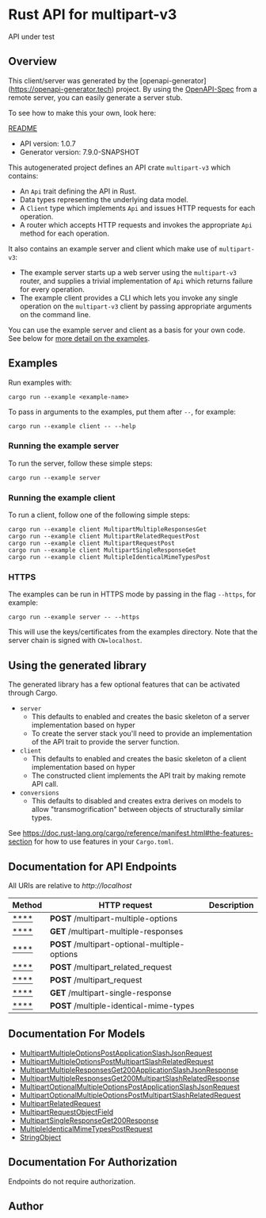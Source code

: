 # Rust API for multipart-v3

API under test

## Overview

This client/server was generated by the [openapi-generator]
(https://openapi-generator.tech) project.  By using the
[OpenAPI-Spec](https://github.com/OAI/OpenAPI-Specification) from a remote
server, you can easily generate a server stub.

To see how to make this your own, look here:

[README]((https://openapi-generator.tech))

- API version: 1.0.7
- Generator version: 7.9.0-SNAPSHOT



This autogenerated project defines an API crate `multipart-v3` which contains:
* An `Api` trait defining the API in Rust.
* Data types representing the underlying data model.
* A `Client` type which implements `Api` and issues HTTP requests for each operation.
* A router which accepts HTTP requests and invokes the appropriate `Api` method for each operation.

It also contains an example server and client which make use of `multipart-v3`:

* The example server starts up a web server using the `multipart-v3`
    router, and supplies a trivial implementation of `Api` which returns failure
    for every operation.
* The example client provides a CLI which lets you invoke
    any single operation on the `multipart-v3` client by passing appropriate
    arguments on the command line.

You can use the example server and client as a basis for your own code.
See below for [more detail on the examples](#using-the-generated-library).

## Examples

Run examples with:

```
cargo run --example <example-name>
```

To pass in arguments to the examples, put them after `--`, for example:

```
cargo run --example client -- --help
```

### Running the example server
To run the server, follow these simple steps:

```
cargo run --example server
```

### Running the example client
To run a client, follow one of the following simple steps:

```
cargo run --example client MultipartMultipleResponsesGet
cargo run --example client MultipartRelatedRequestPost
cargo run --example client MultipartRequestPost
cargo run --example client MultipartSingleResponseGet
cargo run --example client MultipleIdenticalMimeTypesPost
```

### HTTPS
The examples can be run in HTTPS mode by passing in the flag `--https`, for example:

```
cargo run --example server -- --https
```

This will use the keys/certificates from the examples directory. Note that the
server chain is signed with `CN=localhost`.

## Using the generated library

The generated library has a few optional features that can be activated through Cargo.

* `server`
    * This defaults to enabled and creates the basic skeleton of a server implementation based on hyper
    * To create the server stack you'll need to provide an implementation of the API trait to provide the server function.
* `client`
    * This defaults to enabled and creates the basic skeleton of a client implementation based on hyper
    * The constructed client implements the API trait by making remote API call.
* `conversions`
    * This defaults to disabled and creates extra derives on models to allow "transmogrification" between objects of structurally similar types.

See https://doc.rust-lang.org/cargo/reference/manifest.html#the-features-section for how to use features in your `Cargo.toml`.

## Documentation for API Endpoints

All URIs are relative to *http://localhost*

Method | HTTP request | Description
------------- | ------------- | -------------
[****](docs/default_api.md#) | **POST** /multipart-multiple-options | 
[****](docs/default_api.md#) | **GET** /multipart-multiple-responses | 
[****](docs/default_api.md#) | **POST** /multipart-optional-multiple-options | 
[****](docs/default_api.md#) | **POST** /multipart_related_request | 
[****](docs/default_api.md#) | **POST** /multipart_request | 
[****](docs/default_api.md#) | **GET** /multipart-single-response | 
[****](docs/default_api.md#) | **POST** /multiple-identical-mime-types | 


## Documentation For Models

 - [MultipartMultipleOptionsPostApplicationSlashJsonRequest](docs/MultipartMultipleOptionsPostApplicationSlashJsonRequest.md)
 - [MultipartMultipleOptionsPostMultipartSlashRelatedRequest](docs/MultipartMultipleOptionsPostMultipartSlashRelatedRequest.md)
 - [MultipartMultipleResponsesGet200ApplicationSlashJsonResponse](docs/MultipartMultipleResponsesGet200ApplicationSlashJsonResponse.md)
 - [MultipartMultipleResponsesGet200MultipartSlashRelatedResponse](docs/MultipartMultipleResponsesGet200MultipartSlashRelatedResponse.md)
 - [MultipartOptionalMultipleOptionsPostApplicationSlashJsonRequest](docs/MultipartOptionalMultipleOptionsPostApplicationSlashJsonRequest.md)
 - [MultipartOptionalMultipleOptionsPostMultipartSlashRelatedRequest](docs/MultipartOptionalMultipleOptionsPostMultipartSlashRelatedRequest.md)
 - [MultipartRelatedRequest](docs/MultipartRelatedRequest.md)
 - [MultipartRequestObjectField](docs/MultipartRequestObjectField.md)
 - [MultipartSingleResponseGet200Response](docs/MultipartSingleResponseGet200Response.md)
 - [MultipleIdenticalMimeTypesPostRequest](docs/MultipleIdenticalMimeTypesPostRequest.md)
 - [StringObject](docs/StringObject.md)


## Documentation For Authorization
Endpoints do not require authorization.


## Author



